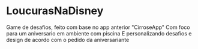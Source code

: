 # LoucurasNaDisney

Game de desafios, feito com base no app anterior "CirroseApp"
Com foco para um aniversario em ambiente com piscina
E personalizando desafios e design de acordo com o pedido da aniversariante
